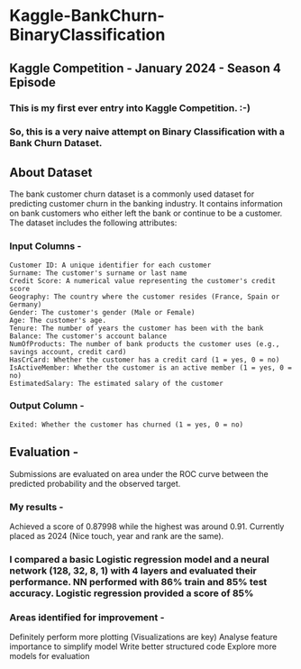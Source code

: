# Kaggle-BankChurn-BinaryClassification

## Kaggle Competition - January 2024 - Season 4 Episode

### This is my first ever entry into Kaggle Competition. :-) 
### So, this is a very naive attempt on Binary Classification with a Bank Churn Dataset.

## About Dataset
The bank customer churn dataset is a commonly used dataset for predicting customer churn in the banking industry. It contains information on bank customers who either left the bank or continue to be a customer. The dataset includes the following attributes:

### Input Columns - 
    Customer ID: A unique identifier for each customer
    Surname: The customer's surname or last name
    Credit Score: A numerical value representing the customer's credit score
    Geography: The country where the customer resides (France, Spain or Germany)
    Gender: The customer's gender (Male or Female)
    Age: The customer's age.
    Tenure: The number of years the customer has been with the bank
    Balance: The customer's account balance
    NumOfProducts: The number of bank products the customer uses (e.g., savings account, credit card)
    HasCrCard: Whether the customer has a credit card (1 = yes, 0 = no)
    IsActiveMember: Whether the customer is an active member (1 = yes, 0 = no)
    EstimatedSalary: The estimated salary of the customer

### Output Column - 
    Exited: Whether the customer has churned (1 = yes, 0 = no)

## Evaluation - 
Submissions are evaluated on area under the ROC curve between the predicted probability and the observed target.

### My results -
Achieved a score of 0.87998 while the highest was around 0.91. Currently placed as 2024 (Nice touch, year and rank are the same).

### I compared a basic Logistic regression model and a neural network (128, 32, 8, 1) with 4 layers and evaluated their performance. NN performed with 86% train and 85% test accuracy. Logistic regression provided a score of 85%

### Areas identified for improvement - 
Definitely perform more plotting (Visualizations are key)
Analyse feature importance to simplify model
Write better structured code
Explore more models for evaluation

